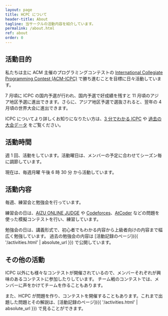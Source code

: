 ```yaml
---
layout: page
title: HCPC について
header-title: About
tagline: 当サークルの活動内容を紹介しています。
permalink: /about.html
ref: about
order: 0
---
```


## 活動目的
私たちは主に ACM 主催のプログラミングコンテストの [International Collegiate Programming Contest (ACM-ICPC)](https://icpc.iisf.or.jp/) で勝ち進むことを目標に日々活動しています。

7 月頃に ICPC の国内予選が行われ、国内予選で好成績を残すと 11 月頃のアジア地区予選に進出できます。さらに、アジア地区予選で選抜されると、翌年の 4 月頃の世界大会に進出できます。

ICPC についてより詳しくお知りになりたい方は、[3 分でわかる ICPC](https://icpc.iisf.or.jp/acm-icpc/3min/) や [過去の大会データ](https://icpc.iisf.or.jp/past/) をご覧ください。

## 活動時間
週 1 回、活動をしています。活動曜日は、メンバーの予定に合わせてシーズン毎に調節しています。

現在は、毎週月曜 午後 6 時 30 分 から活動しています。

## 活動内容
毎週、練習会と勉強会を行っています。
 
練習会の日は、[AIZU ONLINE JUDGE](http://judge.u-aizu.ac.jp/onlinejudge/) や [Codeforces](http://codeforces.com/)、[AtCoder](http://atcoder.jp/) などの問題を使った模擬コンテストを行い、練習しています。

勉強会の日は、講義形式で、初心者でもわかる内容から上級者向けの内容まで幅広く勉強しています。 過去の勉強会の内容は [活動記録のページ]({{ '/activities.html' | absolute_url }}) で公開しています。 

## その他の活動
ICPC 以外にも様々なコンテストが開催されているので、メンバーそれぞれが興味のあるコンテストに参加したりしています。 チーム戦のコンテストでは、メンバーに声をかけてチームを作ることもあります。

また、HCPC が問題を作り、コンテストを開催することもあります。これまで出題した問題とその解説は、[活動記録のページ]({{ '/activities.html' | absolute_url }}) で見ることができます。 
